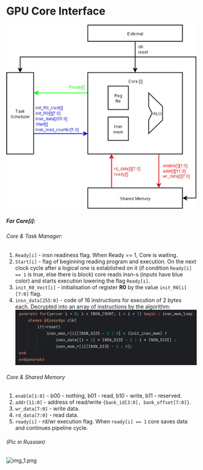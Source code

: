 # GPU Core Interface
![diagramm1.png](diagramm1.png)
##### For Core[i]:
###### Core & Task Manager:
1. `Ready[i]` - insn readiness flag. When Ready == 1, Core is waiting.
2. `Start[i]` - flag of beginning reading program and execution. On the next clock cycle after a logical one is established on it (if condition `Ready[i] == 1` is true, else there is block) core reads insn-s (inputs have blue color) and starts execution lowering the flag `Ready[i]`.
3. `init_R0_Vect[i]` - initialisation of register **R0** by the value `init_R0[i][7:0]` flag.
4. `insn_data[255:0]` - code of 16 instructions for execution of 2 bytes each. Decrypted into an array of instructions by the algorithm:
![img.png](img.png)

###### Core & Shared Memory
1. `enable[1:0]` - b00 - nothing, b01 - read, b10 - write, b11 - reserved.
2. `addr[11:0]` - address of read/write `{bank_id[3:0], bank_offset[7:0]}`.
3. `wr_data[7:0]` - write data.
4. `rd_data[7:0]` - read data.
5. `ready[i]` - rd/wr execution flag. When `ready[i] == 1` core saves data and continues pipeline cycle.
###### (Pic in Russian)
![img_1.png](img_1.png)